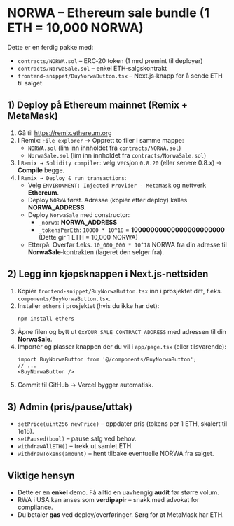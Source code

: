 # NORWA – Ethereum sale bundle (1 ETH = 10,000 NORWA)

Dette er en ferdig pakke med:
- `contracts/NORWA.sol` – ERC‑20 token (1 mrd premint til deployer)
- `contracts/NorwaSale.sol` – enkel ETH‑salgskontrakt
- `frontend-snippet/BuyNorwaButton.tsx` – Next.js‑knapp for å sende ETH til salget

## 1) Deploy på Ethereum mainnet (Remix + MetaMask)
1. Gå til https://remix.ethereum.org
2. I Remix: `File explorer` → Opprett to filer i samme mappe:
   - `NORWA.sol` (lim inn innholdet fra `contracts/NORWA.sol`)
   - `NorwaSale.sol` (lim inn innholdet fra `contracts/NorwaSale.sol`)
3. I `Remix → Solidity compiler`: velg versjon `0.8.20` (eller senere 0.8.x) → **Compile** begge.
4. I `Remix → Deploy & run transactions`:
   - Velg `ENVIRONMENT: Injected Provider - MetaMask` og nettverk **Ethereum**.
   - Deploy `NORWA` først. Adresse (kopiér etter deploy) kalles **NORWA_ADDRESS**.
   - Deploy `NorwaSale` med constructor:
     - `_norwa`: **NORWA_ADDRESS**
     - `_tokensPerEth`: `10000 * 10^18` = **10000000000000000000000**
       (Dette gir 1 ETH = 10,000 NORWA)
   - Etterpå: Overfør f.eks. `10_000_000 * 10^18` NORWA fra din adresse til **NorwaSale**‑kontrakten (lageret den selger fra).

## 2) Legg inn kjøpsknappen i Next.js‑nettsiden
1. Kopiér `frontend-snippet/BuyNorwaButton.tsx` inn i prosjektet ditt, f.eks. `components/BuyNorwaButton.tsx`.
2. Installer `ethers` i prosjektet (hvis du ikke har det):
   ```bash
   npm install ethers
   ```
3. Åpne filen og bytt ut `0xYOUR_SALE_CONTRACT_ADDRESS` med adressen til din **NorwaSale**.
4. Importér og plasser knappen der du vil i `app/page.tsx` (eller tilsvarende):
   ```tsx
   import BuyNorwaButton from '@/components/BuyNorwaButton';
   // ...
   <BuyNorwaButton />
   ```
5. Commit til GitHub → Vercel bygger automatisk.

## 3) Admin (pris/pause/uttak)
- `setPrice(uint256 newPrice)` – oppdater pris (tokens per 1 ETH, skalert til 1e18).
- `setPaused(bool)` – pause salg ved behov.
- `withdrawAllETH()` – trekk ut samlet ETH.
- `withdrawTokens(amount)` – hent tilbake eventuelle NORWA fra salget.

## Viktige hensyn
- Dette er en **enkel** demo. Få alltid en uavhengig **audit** før større volum.
- RWA i USA kan anses som **verdipapir** – snakk med advokat for compliance.
- Du betaler **gas** ved deploy/overføringer. Sørg for at MetaMask har ETH.
